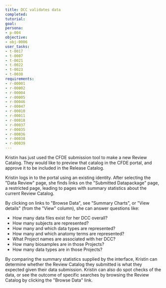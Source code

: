 ```yaml
---
title: DCC validates data
completed:
tutorial:
goal:
persona:
- p-004
objective:
- obj-0006
user_tasks:
- t-0017
- t-0007
- t-0021
- t-0022
- t-0023
- t-0038
requirements:
- r-00001
- r-00002
- r-00004
- r-00005
- r-00046
- r-00047
- r-00010
- r-00011
- r-00018
- r-00037
- r-00035
- r-00036
- r-00038
- r-00039
---
```


Kristin has just used the CFDE submission tool to make a new Review Catalog. They
would like to preview that catalog in the CFDE portal, and approve it to be included
in the Release Catalog.

Kristin logs in to the portal using an existing identity. After selecting the "Data Review" page, she finds links on the "Submitted Datapackage" page, a restricted page, leading to pages with summary statistics about the current Review Catalog.

By clicking on links to "Browse Data", see "Summary Charts", or "View details" (from the "View" column), she can answer questions like:

-   How many data files exist for her DCC overall?
-   How many subjects are represented?
-   How many and which data types are represented?
-   How many and which anatomy terms are represented?
-   What Project names are associated with her DCC?
-   How many biosamples are in those Projects?
-   How many data types are in those Projects?

By comparing the summary statistics supplied by the interface, Kristin can determine
whether the Review Catalog they submitted is what they expected given their data submission.
Kristin can also do spot checks of the data, or see the outcome of specific searches by browsing
the Review Catalog by clicking the "Browse Data" link.
